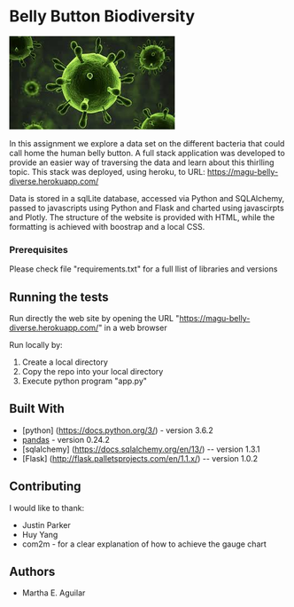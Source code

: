 # Belly Button Biodiversity

![Bacteria Image](Images/bacteria1.jpg)

In this assignment we explore a data set on the different bacteria that could call home the human belly button.
A full stack application was developed to provide an easier way of traversing the data and learn about this thirlling topic. This stack was deployed, using heroku, to URL: https://magu-belly-diverse.herokuapp.com/

Data is stored in a sqlLite database, accessed via Python and SQLAlchemy, passed to javascripts using Python and Flask and charted using javascirpts and Plotly. The structure of the website is provided with HTML, while the formatting is achieved with boostrap and a local CSS.

### Prerequisites

Please check file "requirements.txt" for a full llist of libraries and versions


## Running the tests

Run directly the web site by opening the URL "https://magu-belly-diverse.herokuapp.com/" in a web browser

Run locally by:
1. Create a local directory
2. Copy the repo into your local directory
3. Execute python program "app.py"


## Built With
* [python] (https://docs.python.org/3/) - version 3.6.2
* [pandas](https://pandas.pydata.org/pandas-docs/stable/) - version 0.24.2
* [sqlalchemy] (https://docs.sqlalchemy.org/en/13/) -- version 1.3.1
* [Flask] (http://flask.palletsprojects.com/en/1.1.x/) -- version 1.0.2


## Contributing

I would like to thank:
* Justin Parker
* Huy Yang
* com2m - for a clear explanation of how to achieve the gauge chart

## Authors

* Martha E. Aguilar
